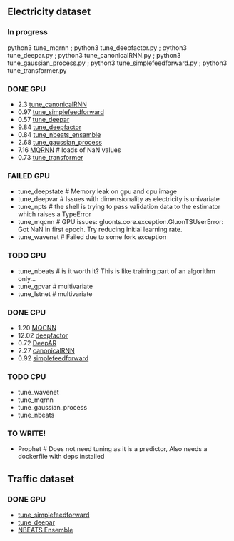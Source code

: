 ## Electricity dataset
### In progress
python3 tune_mqrnn ; python3 tune_deepfactor.py ; python3 tune_deepar.py ; python3 tune_canonicalRNN.py ; python3 tune_gaussian_process.py ; python3 tune_simplefeedforward.py ; python3 tune_transformer.py 
### DONE GPU
* 2.3 [tune_canonicalRNN](/home/leonardo/Documents/crayon/tuning/canonicalRNN/grid_search_summary_March-21-2021--20-01-34.json) 
* 0.97 [tune_simplefeedforward](/home/leonardo/Documents/crayon/tuning/simplefeedforward/grid_search_summary_March-21-2021--05-40-32.json)
* 0.57 [tune_deepar](/home/leonardo/Documents/crayon/tuning/deepar/grid_search_summary_March-21-2021--09-31-53.json)
* 9.84 [tune_deepfactor](/home/leonardo/Documents/crayon/tuning/deepFactorEstimator/grid_search_summary_March-25-2021--18-45-30.json)
* 0.84 [tune_nbeats_ensamble](/home/leonardo/Documents/crayon/tuning/NBEATSEnsembleEstimator/grid_search_summary_March-26-2021--09-23-01.json)
* 2.68 [tune_gaussian_process](/home/leonardo/Documents/crayon/tuning/gaussianProcessEstimator/grid_search_summary_March-29-2021--00-16-57.json)
* 7.16 [MQRNN](/home/leonardo/Documents/crayon/tuning/MQRNNEstimator/grid_search_summary_March-30-2021--10-59-10.json) # loads of NaN values
* 0.73 [tune_transformer](/home/leonardo/Documents/crayon/tuning/TransformerEstimator/grid_search_summary_March-29-2021--23-58-29.json)


### FAILED GPU
* tune_deepstate # Memory leak on gpu and cpu image
* tune_deepvar   # Issues with dimensionality as electricity is univariate
* tune_npts      # the shell is trying to pass validation data to the estimator which raises a TypeError
* tune_mqcnn     # GPU issues: gluonts.core.exception.GluonTSUserError: Got NaN in first epoch. Try reducing initial learning rate.
* tune_wavenet   # Failed due to some fork exception

### TODO GPU
* tune_nbeats   # is it worth it? This is like training part of an algorithm only...
* tune_gpvar    # multivariate
* tune_lstnet   # multivariate 


### DONE CPU
* 1.20 [MQCNN](/home/leonardo/Documents/crayon/tuning/MQCNNEstimator/grid_search_summary_March-30-2021--14-43-02.json)
* 12.02 [deepfactor](/home/leonardo/Documents/crayon/tuning/deepFactorEstimator/grid_search_summary_March-31-2021--01-44-45.json)
* 0.72 [DeepAR](/home/leonardo/Documents/crayon/tuning/deepar/grid_search_summary_March-31-2021--09-30-18.json)
* 2.27 [canonicalRNN](/home/leonardo/Documents/crayon/tuning/canonicalRNN/grid_search_summary_March-31-2021--19-58-56.json)
* 0.92 [simplefeedforward](/home/leonardo/Documents/crayon/tuning/simplefeedforward/grid_search_summary_March-31-2021--22-15-16.json)

### TODO CPU

* tune_wavenet
* tune_mqrnn
* tune_gaussian_process
* tune_nbeats


### TO WRITE!

* Prophet # Does not need tuning as it is a predictor, Also needs a dockerfile with deps installed


## Traffic dataset

### DONE GPU
* [tune_simplefeedforward](/home/leonardo/Documents/crayon/tuning/simplefeedforward/grid_search_summary_March-21-2021--18-10-54.json)
* [tune_deepar](/home/leonardo/Documents/crayon/tuning/deepar/grid_search_summary_March-21-2021--09-31-53.json)
* [NBEATS Ensemble](/home/leonardo/Documents/crayon/tuning/NBEATSEnsembleEstimator/grid_search_summary_March-22-2021--13-20-41.json)